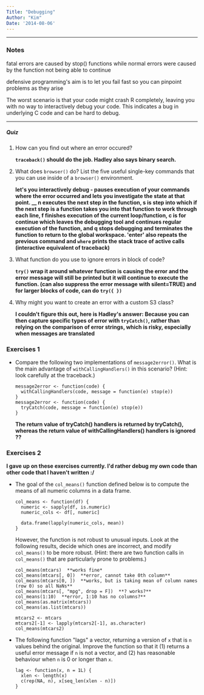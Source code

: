```yaml
---
Title: "Debugging"
Author: "Kim"
Date: '2014-08-06'
---
```


***

### Notes

fatal errors are caused by stop() functions while normal errors were caused by the function not being able to continue

defensive programming's aim is to let you fail fast so you can pinpoint problems as they arise

The worst scenario is that your code might crash R completely, leaving you with no way to interactively debug your code. This indicates a bug in underlying C code and can be hard to debug.

***

##### Quiz

1. How can you find out where an error occured?

	**`traceback()` should do the job.  Hadley also says binary search.**

1. What does `browser()` do? List the five useful single-key commands
   that you can use inside of a `browser()` environment.
   
   **let's you interactively debug - pauses execution of your commands where the error occurred and lets you investigate the state at that point.
     __ n executes the next step in the function, s is step into which if the next 
    step is a function takes you into that function to work through each line, 
    f finishes execution of the current loop/function, c is for continue which leaves the debugging
     tool and continues regular execution of the function, and q stops debugging and terminates the function to return to the global
      workspace. 'enter' also repeats the previous command and `where` prints the stack trace of active calls (interactive equivalent of traceback)**
   
1. What function do you use to ignore errors in block of code?

	**`try()` wrap it around whatever function is causing the error and the 
	error message will still be printed but it will continue to execute the 
	function. (can also suppress the error message with silent=TRUE) and for larger blocks of code, can do `try({ })`**

1. Why might you want to create an error with a custom S3 class?

	**I couldn't figure this out, here is Hadley's answer: Because you can 
	then capture specific types of error with `tryCatch()`, rather than relying 
	on the comparison of error strings, which is risky, especially when messages 
	are translated**



### Exercises 1

* Compare the following two implementations of `message2error()`. What is the
  main advantage of `withCallingHandlers()` in this scenario? (Hint: look
  carefully at the traceback.)

    ```{r}
    message2error <- function(code) {
      withCallingHandlers(code, message = function(e) stop(e))
    }
    message2error <- function(code) {
      tryCatch(code, message = function(e) stop(e))
    }
    ```

	**The return value of tryCatch() handlers is returned by tryCatch(), whereas 
	the return value of withCallingHandlers() handlers is ignored ??**

### Exercises 2

**I gave up on these exercises currently. I'd rather debug my own code than other code that I haven't written :/**

* The goal of the `col_means()` function defined below is to compute the means
  of all numeric columns in a data frame.

    ```{r}
    col_means <- function(df) {
      numeric <- sapply(df, is.numeric)
      numeric_cols <- df[, numeric]

      data.frame(lapply(numeric_cols, mean))
    }
    ```

    However, the function is not robust to unusual inputs. Look at
    the following results, decide which ones are incorrect, and modify
    `col_means()` to be more robust. (Hint: there are two function calls
    in `col_means()` that are particularly prone to problems.)

    ```{r, eval = FALSE}
    col_means(mtcars)  **works fine*
    col_means(mtcars[, 0])  **error, cannot take 0th column**
    col_means(mtcars[0, ])  **works, but is taking mean of column names (row 0) so all NaNs**
    col_means(mtcars[, "mpg", drop = F])  **? works?**
    col_means(1:10)  **error, 1:10 has no columns?**
    col_means(as.matrix(mtcars))
    col_means(as.list(mtcars))

    mtcars2 <- mtcars
    mtcars2[-1] <- lapply(mtcars2[-1], as.character)
    col_means(mtcars2)
    ```

* The following function "lags" a vector, returning a version of `x` that is `n`
  values behind the original. Improve the function so that it (1) returns a
  useful error message if `n` is not a vector, and (2) has reasonable behaviour
  when `n` is 0 or longer than `x`.

    ```{r}
    lag <- function(x, n = 1L) {
      xlen <- length(x)
      c(rep(NA, n), x[seq_len(xlen - n)])
    }
    ```
